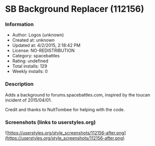 # SB Background Replacer (112156)

### Information
- Author: Logos (unknown)
- Created at: unknown
- Updated at: 4/2/2015, 2:18:42 PM
- License: NO-REDISTRIBUTION
- Category: spacebattles
- Rating: undefined
- Total installs: 129
- Weekly installs: 0


### Description
Adds a background to forums.spacebattles.com, inspired by the toucan incident of 2015/04/01.

Credit and thanks to NultTombee for helping with the code.


### Screenshots (links to userstyles.org)
![https://userstyles.org/style_screenshots/112156-after.png](https://userstyles.org/style_screenshots/112156-after.png)



